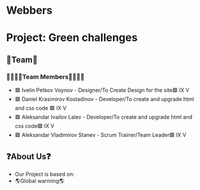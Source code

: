 # Webbers
# Project: Green challenges

## 🤝Team🤝

### 👨‍👨‍👦‍👦Team Members👨‍👨‍👦‍👦

* 🟩 Ivelin Petkov Voynov - Designer/To Create Design for the site🟩 IX V
* 🟩 Daniel Krasimirov Kostadinov - Developer/To create  and upgrade html and css code 🟩 IX V
* 🟩 Aleksandar Ivailov Lalev - Developer/To create and upgrade html and css code🟩 IX V
* 🟩 Aleksandar Vladimirov Stanev - Scrum Trainer/Team Leader🟩 IX V

## ❓About Us❓
* Our Project is based on:
* 🌎Global warming🌎
